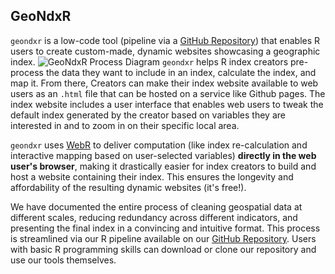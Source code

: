 
## GeoNdxR
`geondxr` is a low-code tool (pipeline via a [GitHub Repository](https://github.com/uwescience/WaterReuseDSSG2024)) that enables R users to create custom-made, dynamic websites showcasing a geographic index.
 <img src="{{ site.url }}{{ site.baseurl }}/assets/img/process.png" alt="GeoNdxR Process Diagram">
`geondxr` helps R index creators pre-process the data they want to include in an index, calculate the index, and map it. From there, Creators can make their index website available to web users as an `.html` file that can be hosted on a service like Github pages. The index website includes a user interface that enables web users to tweak the default index generated by the creator based on variables they are interested in and to zoom in on their specific local area. 

`geondxr` uses [WebR](https://docs.r-wasm.org/webr/latest/) to deliver computation (like index re-calculation and interactive mapping based on user-selected variables) **directly in the web user's browser**, making it drastically easier for index creators to build and host a website containing their index. This ensures the longevity and affordability of the resulting dynamic websites (it's free!).

We have documented the entire process of cleaning geospatial data at different scales, reducing redundancy across different indicators, and presenting the final index in a convincing and intuitive format. This process is streamlined via our R pipeline available on our [GitHub Repository](https://github.com/uwescience/WaterReuseDSSG2024). Users with basic R programming skills can download or clone our repository and use our tools themselves. 
